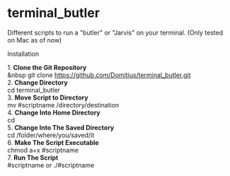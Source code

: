# terminal_butler
Different scripts to run a "butler" or "Jarvis" on your terminal.
(Only tested on Mac as of now)

Installation

1.<b> Clone the Git Repository </b><br>
   &nbsp git clone https://github.com/Domitius/terminal_butler.git <br>
2.<b> Change Directory </b><br>
    cd terminal_butler <br>
3. <b> Move Script to Directory </b><br>
    mv #scriptname /directory/destination <br>
4. <b>Change Into Home Directory </b><br>
    cd <br>
5. <b>Change Into The Saved Directory</b><br>
    cd /folder/where/you/saved/it <br>
6. <b> Make The Script Executable </b><br>
    chmod a+x #scriptname <br>
7. <b> Run The Script </b><br>
    #scriptname or ./#scriptname<br>
